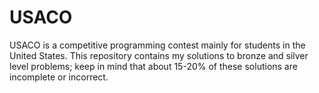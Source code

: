 # USACO

USACO is a competitive programming contest mainly for students in the United States.  This repository contains my solutions to bronze and silver level problems; keep in mind that about 15-20% of these solutions are incomplete or incorrect.

